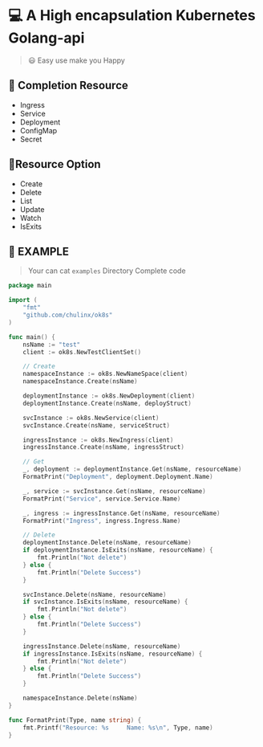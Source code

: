# :computer: A High encapsulation Kubernetes Golang-api
> :smiley: Easy use make you Happy

## :tada: Completion Resource 
- Ingress
- Service
- Deployment
- ConfigMap
- Secret

## :clap:Resource Option
- Create 
- Delete
- List
- Update
- Watch
- IsExits

## :wrench: EXAMPLE
> Your can cat ```examples``` Directory Complete code 
```go
package main

import (
	"fmt"
	"github.com/chulinx/ok8s"
)

func main() {
	nsName := "test"
	client := ok8s.NewTestClientSet()

	// Create
	namespaceInstance := ok8s.NewNameSpace(client)
	namespaceInstance.Create(nsName)

	deploymentInstance := ok8s.NewDeployment(client)
	deploymentInstance.Create(nsName, deployStruct)

	svcInstance := ok8s.NewService(client)
	svcInstance.Create(nsName, serviceStruct)

	ingressInstance := ok8s.NewIngress(client)
	ingressInstance.Create(nsName, ingressStruct)

	// Get
	_, deployment := deploymentInstance.Get(nsName, resourceName)
	FormatPrint("Deployment", deployment.Deployment.Name)

	_, service := svcInstance.Get(nsName, resourceName)
	FormatPrint("Service", service.Service.Name)

	_, ingress := ingressInstance.Get(nsName, resourceName)
	FormatPrint("Ingress", ingress.Ingress.Name)

	// Delete
	deploymentInstance.Delete(nsName, resourceName)
	if deploymentInstance.IsExits(nsName, resourceName) {
		fmt.Println("Not delete")
	} else {
		fmt.Println("Delete Success")
	}

	svcInstance.Delete(nsName, resourceName)
	if svcInstance.IsExits(nsName, resourceName) {
		fmt.Println("Not delete")
	} else {
		fmt.Println("Delete Success")
	}

	ingressInstance.Delete(nsName, resourceName)
	if ingressInstance.IsExits(nsName, resourceName) {
		fmt.Println("Not delete")
	} else {
		fmt.Println("Delete Success")
	}

	namespaceInstance.Delete(nsName)
}

func FormatPrint(Type, name string) {
	fmt.Printf("Resource: %s     Name: %s\n", Type, name)
}

```

<script src="https://gist.github.com/rxaviers/7360908.js"></script>